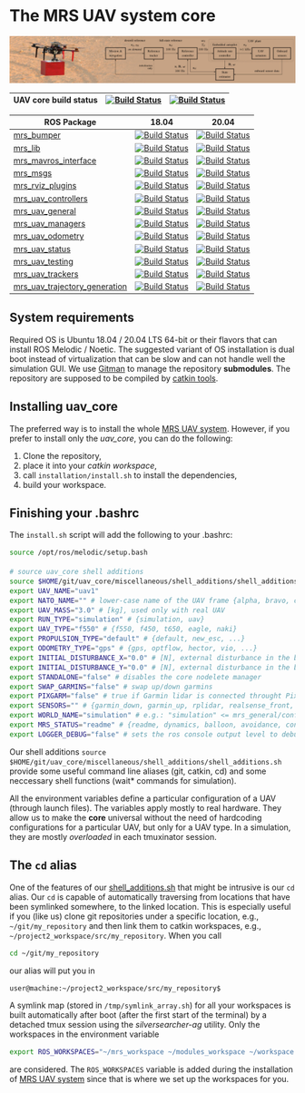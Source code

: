 # The MRS UAV system core

![](.fig/thumbnail.jpg)

| UAV core build status | [![Build Status](https://github.com/ctu-mrs/uav_core/workflows/Melodic/badge.svg)](https://github.com/ctu-mrs/uav_core/actions) | [![Build Status](https://github.com/ctu-mrs/uav_core/workflows/Noetic/badge.svg)](https://github.com/ctu-mrs/uav_core/actions) |
|-----------------------|---------------------------------------------------------------------------------------------------------------------------------|--------------------------------------------------------------------------------------------------------------------------------|

| ROS Package                                                                               | 18.04                                                                                                                                                                    | 20.04                                                                                                                                                                    |
|-------------------------------------------------------------------------------------------|--------------------------------------------------------------------------------------------------------------------------------------------------------------------------|--------------------------------------------------------------------------------------------------------------------------------------------------------------------------|
| [mrs_bumper](https://github.com/ctu-mrs/mrs_bumper)                                       | [![Build Status](https://github.com/ctu-mrs/mrs_bumper/workflows/Noetic/badge.svg)](https://github.com/ctu-mrs/mrs_bumper/actions)                                       | [![Build Status](https://github.com/ctu-mrs/mrs_bumper/workflows/Noetic/badge.svg)](https://github.com/ctu-mrs/mrs_bumper/actions)                                       |
| [mrs_lib](https://github.com/ctu-mrs/mrs_lib)                                             | [![Build Status](https://github.com/ctu-mrs/mrs_lib/workflows/Noetic/badge.svg)](https://github.com/ctu-mrs/mrs_lib/actions)                                             | [![Build Status](https://github.com/ctu-mrs/mrs_lib/workflows/Noetic/badge.svg)](https://github.com/ctu-mrs/mrs_lib/actions)                                             |
| [mrs_mavros_interface](https://github.com/ctu-mrs/mrs_mavros_interface)                   | [![Build Status](https://github.com/ctu-mrs/mrs_mavros_interface/workflows/Noetic/badge.svg)](https://github.com/ctu-mrs/mrs_mavros_interface/actions)                   | [![Build Status](https://github.com/ctu-mrs/mrs_mavros_interface/workflows/Noetic/badge.svg)](https://github.com/ctu-mrs/mrs_mavros_interface/actions)                   |
| [mrs_msgs](https://github.com/ctu-mrs/mrs_msgs)                                           | [![Build Status](https://github.com/ctu-mrs/mrs_msgs/workflows/Noetic/badge.svg)](https://github.com/ctu-mrs/mrs_msgs/actions)                                           | [![Build Status](https://github.com/ctu-mrs/mrs_msgs/workflows/Noetic/badge.svg)](https://github.com/ctu-mrs/mrs_msgs/actions)                                           |
| [mrs_rviz_plugins](https://github.com/ctu-mrs/mrs_rviz_plugins)                           | [![Build Status](https://github.com/ctu-mrs/mrs_rviz_plugins/workflows/Noetic/badge.svg)](https://github.com/ctu-mrs/mrs_rviz_plugins/actions)                           | [![Build Status](https://github.com/ctu-mrs/mrs_rviz_plugins/workflows/Noetic/badge.svg)](https://github.com/ctu-mrs/mrs_rviz_plugins/actions)                           |
| [mrs_uav_controllers](https://github.com/ctu-mrs/mrs_uav_controllers)                     | [![Build Status](https://github.com/ctu-mrs/mrs_uav_controllers/workflows/Noetic/badge.svg)](https://github.com/ctu-mrs/mrs_uav_controllers/actions)                     | [![Build Status](https://github.com/ctu-mrs/mrs_uav_controllers/workflows/Noetic/badge.svg)](https://github.com/ctu-mrs/mrs_uav_controllers/actions)                     |
| [mrs_uav_general](https://github.com/ctu-mrs/mrs_uav_general)                             | [![Build Status](https://github.com/ctu-mrs/mrs_uav_general/workflows/Noetic/badge.svg)](https://github.com/ctu-mrs/mrs_uav_general/actions)                             | [![Build Status](https://github.com/ctu-mrs/mrs_uav_general/workflows/Noetic/badge.svg)](https://github.com/ctu-mrs/mrs_uav_general/actions)                             |
| [mrs_uav_managers](https://github.com/ctu-mrs/mrs_uav_managers)                           | [![Build Status](https://github.com/ctu-mrs/mrs_uav_managers/workflows/Noetic/badge.svg)](https://github.com/ctu-mrs/mrs_uav_managers/actions)                           | [![Build Status](https://github.com/ctu-mrs/mrs_uav_managers/workflows/Noetic/badge.svg)](https://github.com/ctu-mrs/mrs_uav_managers/actions)                           |
| [mrs_uav_odometry](https://github.com/ctu-mrs/mrs_uav_odometry)                           | [![Build Status](https://github.com/ctu-mrs/mrs_uav_odometry/workflows/Noetic/badge.svg)](https://github.com/ctu-mrs/mrs_uav_odometry/actions)                           | [![Build Status](https://github.com/ctu-mrs/mrs_uav_odometry/workflows/Noetic/badge.svg)](https://github.com/ctu-mrs/mrs_uav_odometry/actions)                           |
| [mrs_uav_status](https://github.com/ctu-mrs/mrs_uav_status)                               | [![Build Status](https://github.com/ctu-mrs/mrs_uav_status/workflows/Noetic/badge.svg)](https://github.com/ctu-mrs/mrs_uav_status/actions)                               | [![Build Status](https://github.com/ctu-mrs/mrs_uav_status/workflows/Noetic/badge.svg)](https://github.com/ctu-mrs/mrs_uav_status/actions)                               |
| [mrs_uav_testing](https://github.com/ctu-mrs/mrs_uav_testing)                             | [![Build Status](https://github.com/ctu-mrs/mrs_uav_testing/workflows/Noetic/badge.svg)](https://github.com/ctu-mrs/mrs_uav_testing/actions)                             | [![Build Status](https://github.com/ctu-mrs/mrs_uav_testing/workflows/Noetic/badge.svg)](https://github.com/ctu-mrs/mrs_uav_testing/actions)                             |
| [mrs_uav_trackers](https://github.com/ctu-mrs/mrs_uav_trackers)                           | [![Build Status](https://github.com/ctu-mrs/mrs_uav_trackers/workflows/Noetic/badge.svg)](https://github.com/ctu-mrs/mrs_uav_trackers/actions)                           | [![Build Status](https://github.com/ctu-mrs/mrs_uav_trackers/workflows/Noetic/badge.svg)](https://github.com/ctu-mrs/mrs_uav_trackers/actions)                           |
| [mrs_uav_trajectory_generation](https://github.com/ctu-mrs/mrs_uav_trajectory_generation) | [![Build Status](https://github.com/ctu-mrs/mrs_uav_trajectory_generation/workflows/Noetic/badge.svg)](https://github.com/ctu-mrs/mrs_uav_trajectory_generation/actions) | [![Build Status](https://github.com/ctu-mrs/mrs_uav_trajectory_generation/workflows/Noetic/badge.svg)](https://github.com/ctu-mrs/mrs_uav_trajectory_generation/actions) |

## System requirements

Required OS is Ubuntu 18.04 / 20.04 LTS 64-bit or their flavors that can install ROS Melodic / Noetic.
The suggested variant of OS installation is dual boot instead of virtualization that can be slow and can not handle well the simulation GUI.
We use [Gitman](https://github.com/jacebrowning/gitman) to manage the repository **submodules**.
The repository are supposed to be compiled by [catkin tools](https://catkin-tools.readthedocs.io).

## Installing uav_core

The preferred way is to install the whole [MRS UAV system](https://github.com/ctu-mrs/mrs_uav_system).
However, if you prefer to install only the *uav_core*, you can do the following:

1. Clone the repository,
2. place it into your *catkin workspace*,
3. call ```installation/install.sh``` to install the dependencies,
4. build your workspace.

## Finishing your .bashrc

The `install.sh` script will add the following to your .bashrc:
```bash
source /opt/ros/melodic/setup.bash

# source uav_core shell additions
source $HOME/git/uav_core/miscellaneous/shell_additions/shell_additions.sh
export UAV_NAME="uav1"
export NATO_NAME="" # lower-case name of the UAV frame {alpha, bravo, charlie, ...}
export UAV_MASS="3.0" # [kg], used only with real UAV
export RUN_TYPE="simulation" # {simulation, uav}
export UAV_TYPE="f550" # {f550, f450, t650, eagle, naki}
export PROPULSION_TYPE="default" # {default, new_esc, ...}
export ODOMETRY_TYPE="gps" # {gps, optflow, hector, vio, ...}
export INITIAL_DISTURBANCE_X="0.0" # [N], external disturbance in the body frame
export INITIAL_DISTURBANCE_Y="0.0" # [N], external disturbance in the body frame
export STANDALONE="false" # disables the core nodelete manager
export SWAP_GARMINS="false" # swap up/down garmins
export PIXGARM="false" # true if Garmin lidar is connected throught Pixhawk
export SENSORS="" # {garmin_down, garmin_up, rplidar, realsense_front, teraranger, bluefox_optflow, realsense_brick, bluefox_brick}
export WORLD_NAME="simulation" # e.g.: "simulation" <= mrs_general/config/world_simulation.yaml
export MRS_STATUS="readme" # {readme, dynamics, balloon, avoidance, control_error, gripper}
export LOGGER_DEBUG="false" # sets the ros console output level to debug
```

Our shell additions
```source $HOME/git/uav_core/miscellaneous/shell_additions/shell_additions.sh```
provide some useful command line aliases (git, catkin, cd) and some neccessary shell functions (wait\* commands for simulation).

All the environment variables define a particular configuration of a UAV (through launch files).
The variables apply mostly to real hardware. They allow us to make the **core** universal without the need of hardcoding configurations for a particular UAV, but only for a UAV type.
In a simulation, they are mostly *overloaded* in each tmuxinator session.

## The `cd` alias

One of the features of our [shell_additions.sh](https://github.com/ctu-mrs/uav_core/blob/master/miscellaneous/shell_additions/shell_additions.sh) that might be intrusive is our `cd` alias.
Our `cd` is capable of automatically traversing from locations that have been symlinked somewhere, to the linked location.
This is especially useful if you (like us) clone git repositories under a specific location, e.g., `~/git/my_repository` and then link them to catkin workspaces, e.g., `~/project2_workspace/src/my_repository`.
When you call
```bash
cd ~/git/my_repository
```
our alias will put you in
```bash
user@machine:~/project2_workspace/src/my_repository$
```

A symlink map (stored in `/tmp/symlink_array.sh`) for all your workspaces is built automatically after boot (after the first start of the terminal) by a detached tmux session using the *silversearcher-ag* utility.
Only the workspaces in the environment variable
```bash
export ROS_WORKSPACES="~/mrs_workspace ~/modules_workspace ~/workspace ~/project2_workspace"
```
are considered.
The `ROS_WORKSPACES` variable is added during the installation of [MRS UAV system](https://github.com/ctu-mrs/mrs_uav_system) since that is where we set up the workspaces for you.
